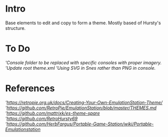 # Intro
 Base elements to edit and copy to form a theme. Mostly based of Hursty's structure.

# To Do
*'Console folder to be replaced with specific consoles with proper imagery.*
*'Update root theme.xml*
*'Using SVG in Snes rather than PNG in console.*

# References
*'https://retropie.org.uk/docs/Creating-Your-Own-EmulationStation-Theme/*
<br/>
*'https://github.com/RetroPie/EmulationStation/blob/master/THEMES.md*
<br/>
*'https://github.com/mattrixk/es-theme-spare*
<br/>
*'https://github.com/RetroHursty69*
<br/>
*'https://github.com/HerbFargus/Portable-Game-Station/wiki/Portable-Emulationstation*
